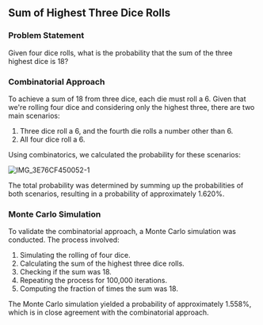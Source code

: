 ## Sum of Highest Three Dice Rolls

### Problem Statement

Given four dice rolls, what is the probability that the sum of the three highest dice is 18?

### Combinatorial Approach

To achieve a sum of 18 from three dice, each die must roll a 6. Given that we're rolling four dice and considering only the highest three, there are two main scenarios:

1. Three dice roll a 6, and the fourth die rolls a number other than 6.
2. All four dice roll a 6.

Using combinatorics, we calculated the probability for these scenarios:

![IMG_3E76CF450052-1](https://github.com/andrewchan868/Math-with-monte-carlo/assets/66477660/15f4588a-e55e-4e80-b06e-1feb933fc14e)
                      

The total probability was determined by summing up the probabilities of both scenarios, resulting in a probability of approximately 1.620%.

### Monte Carlo Simulation

To validate the combinatorial approach, a Monte Carlo simulation was conducted. The process involved:

1. Simulating the rolling of four dice.
2. Calculating the sum of the highest three dice rolls.
3. Checking if the sum was 18.
4. Repeating the process for 100,000 iterations.
5. Computing the fraction of times the sum was 18.

The Monte Carlo simulation yielded a probability of approximately 1.558%, which is in close agreement with the combinatorial approach.
